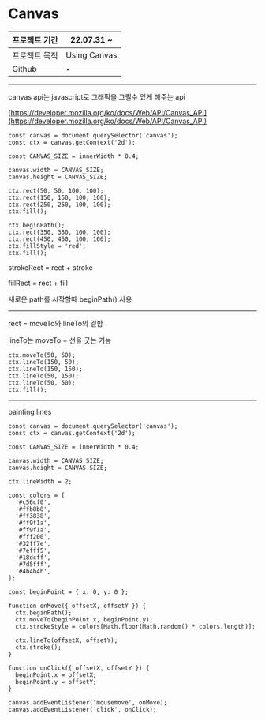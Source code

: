 # Canvas

| 프로젝트 기간 | 22.07.31 ~   |
| ------------- | ------------ |
| 프로젝트 목적 | Using Canvas |
| Github        | ‣            |

---

canvas api는 javascript로 그래픽을 그릴수 있게 해주는 api

[https://developer.mozilla.org/ko/docs/Web/API/Canvas_API](https://developer.mozilla.org/ko/docs/Web/API/Canvas_API)

```tsx
const canvas = document.querySelector('canvas');
const ctx = canvas.getContext('2d');

const CANVAS_SIZE = innerWidth * 0.4;

canvas.width = CANVAS_SIZE;
canvas.height = CANVAS_SIZE;

ctx.rect(50, 50, 100, 100);
ctx.rect(150, 150, 100, 100);
ctx.rect(250, 250, 100, 100);
ctx.fill();

ctx.beginPath();
ctx.rect(350, 350, 100, 100);
ctx.rect(450, 450, 100, 100);
ctx.fillStyle = 'red';
ctx.fill();
```

strokeRect = rect + stroke

fillRect = rect + fill

새로운 path를 시작할때 beginPath() 사용

---

rect = moveTo와 lineTo의 결합

lineTo는 moveTo + 선을 긋는 기능

```tsx
ctx.moveTo(50, 50);
ctx.lineTo(150, 50);
ctx.lineTo(150, 150);
ctx.lineTo(50, 150);
ctx.lineTo(50, 50);
ctx.fill();
```

---

painting lines

```tsx
const canvas = document.querySelector('canvas');
const ctx = canvas.getContext('2d');

const CANVAS_SIZE = innerWidth * 0.4;

canvas.width = CANVAS_SIZE;
canvas.height = CANVAS_SIZE;

ctx.lineWidth = 2;

const colors = [
  '#c56cf0',
  '#ffb8b8',
  '#ff3838',
  '#ff9f1a',
  '#ff9f1a',
  '#fff200',
  '#32ff7e',
  '#7efff5',
  '#18dcff',
  '#7d5fff',
  '#4b4b4b',
];

const beginPoint = { x: 0, y: 0 };

function onMove({ offsetX, offsetY }) {
  ctx.beginPath();
  ctx.moveTo(beginPoint.x, beginPoint.y);
  ctx.strokeStyle = colors[Math.floor(Math.random() * colors.length)];

  ctx.lineTo(offsetX, offsetY);
  ctx.stroke();
}

function onClick({ offsetX, offsetY }) {
  beginPoint.x = offsetX;
  beginPoint.y = offsetY;
}

canvas.addEventListener('mousemove', onMove);
canvas.addEventListener('click', onClick);
```
